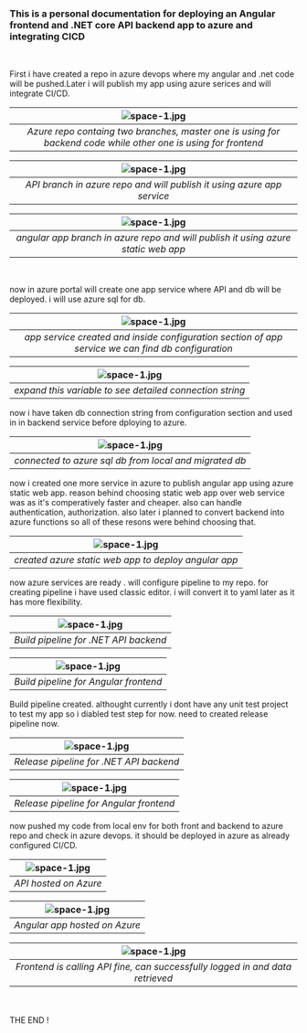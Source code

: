 ### This is a personal documentation for deploying an Angular frontend and .NET core API backend app to azure and integrating CICD
<br>

First i have created a repo in azure devops where my angular and .net code will be pushed.Later i will publish my app using azure serices and will integrate CI/CD.

| ![space-1.jpg](https://github.com/sadman6259/Azure-CICD-doc/assets/32922365/ba9a8254-2bbc-4586-80b9-f8a50d93a981) | 
|:--:| 
| *Azure repo containg two branches, master one is using for backend code while other one is using for frontend* |

| ![space-1.jpg](https://github.com/sadman6259/Azure-CICD-doc/assets/32922365/4e7b441a-a2c7-473a-a7f3-b1acdf3f2a82) | 
|:--:| 
| *API branch in azure repo and will publish it using azure app service* |


| ![space-1.jpg](https://github.com/sadman6259/Azure-CICD-doc/assets/32922365/db31f5cc-e8ae-464c-8efa-6bd98cea8306) | 
|:--:| 
| *angular app branch in azure repo and will publish it using azure static web app* |
<br>

now in azure portal will create one app service where API and db will be deployed. i will use azure sql for db. 

| ![space-1.jpg](https://github.com/sadman6259/Azure-CICD-doc/assets/32922365/fa68434b-6974-4bc8-9340-1e6bb3846a52) | 
|:--:| 
| *app service created and inside configuration section of app service we can find db configuration* |

| ![space-1.jpg](https://github.com/sadman6259/Azure-CICD-doc/assets/32922365/91cad450-db91-4f73-8da6-e1d778d2708c) | 
|:--:| 
| *expand this variable to see detailed connection string* |

now i have taken db connection string from configuration section and used in in backend service before dploying to azure.

| ![space-1.jpg](https://github.com/sadman6259/Azure-CICD-doc/assets/32922365/874da372-3961-4c43-b812-ad798b90e67c) | 
|:--:| 
| *connected to azure sql db from local and migrated db* |

now i created one more service in azure to publish angular app using azure static web app. reason behind choosing static web app over web service was as it's comperatively faster and cheaper. also can handle authentication, authorization. also later i planned to convert backend into azure functions so all of these resons were behind choosing that.

| ![space-1.jpg](https://github.com/sadman6259/Azure-CICD-doc/assets/32922365/63450ba8-fb0d-4ea7-9cee-040b8232708e) | 
|:--:| 
| *created azure static web app to deploy angular app* |

now azure services are ready . will configure pipeline to my repo. for creating pipeline i have used classic editor. i will convert it to yaml later as it has more flexibility.

| ![space-1.jpg](https://github.com/sadman6259/Azure-CICD-doc/assets/32922365/ee3d89c6-be48-4b65-a62c-ee666c860eab) | 
|:--:| 
| *Build pipeline for .NET API backend* |

| ![space-1.jpg](https://github.com/sadman6259/Azure-CICD-doc/assets/32922365/36c24d2c-4b66-4889-ae0d-def7c477ad09) | 
|:--:| 
| *Build pipeline for Angular frontend* |

Build pipeline created. althought currently i dont have any unit test project to test my app so i diabled test step for now.
need to created release pipeline now.

| ![space-1.jpg](https://github.com/sadman6259/Azure-CICD-doc/assets/32922365/b5375228-06ae-41d7-8a8f-7a3901445239) | 
|:--:| 
| *Release pipeline for .NET API backend* |

| ![space-1.jpg](https://github.com/sadman6259/Azure-CICD-doc/assets/32922365/05cd0645-423b-49a0-8102-dec3b1e66f7a) | 
|:--:| 
| *Release pipeline for Angular frontend* |

now pushed my code from local env for both front and backend to azure repo and check in azure devops. it should be deployed in azure as already configured CI/CD.

| ![space-1.jpg](https://github.com/sadman6259/Azure-CICD-doc/assets/32922365/e7ad934f-bc6f-407c-b5e9-0be56987cb7f) | 
|:--:| 
| *API hosted on Azure* |

| ![space-1.jpg](https://github.com/sadman6259/Azure-CICD-doc/assets/32922365/33fd3baf-bbd9-4953-a041-8add36008658) | 
|:--:| 
| *Angular app hosted on Azure* |


| ![space-1.jpg](https://github.com/sadman6259/Azure-CICD-doc/assets/32922365/aba2c5eb-708a-4b7c-b951-2961659a118e) | 
|:--:| 
| *Frontend is calling API fine, can successfully logged in and data retrieved* |
<br>
<br>
THE END !













